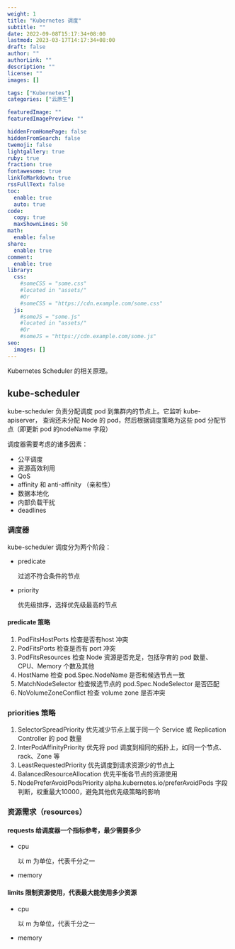 ```yaml
---
weight: 1
title: "Kubernetes 调度"
subtitle: ""
date: 2022-09-08T15:17:34+08:00
lastmod: 2023-03-17T14:17:34+08:00
draft: false
author: ""
authorLink: ""
description: ""
license: ""
images: []

tags: ["Kubernetes"]
categories: ["云原生"]

featuredImage: ""
featuredImagePreview: ""

hiddenFromHomePage: false
hiddenFromSearch: false
twemoji: false
lightgallery: true
ruby: true
fraction: true
fontawesome: true
linkToMarkdown: true
rssFullText: false
toc:
  enable: true
  auto: true
code:
  copy: true
  maxShownLines: 50
math:
  enable: false
share:
  enable: true
comment:
  enable: true
library:
  css:
    #someCSS = "some.css"
    #located in "assets/"
    #Or
    #someCSS = "https://cdn.example.com/some.css"
  js:
    #someJS = "some.js"
    #located in "assets/"
    #Or
    #someJS = "https://cdn.example.com/some.js"
seo:
  images: []
---
```




Kubernetes Scheduler 的相关原理。

<!--more-->

## kube-scheduler

kube-scheduler 负责分配调度 pod 到集群内的节点上。它监听 kube-apiserver， 查询还未分配 Node 的 pod，然后根据调度策略为这些 pod 分配节点（即更新 pod 的nodeName 字段）

调度器需要考虑的诸多因素：

- 公平调度
- 资源高效利用
- QoS
- affinity 和 anti-affinity （亲和性）
- 数据本地化
- 内部负载干扰
- deadlines


### 调度器

kube-scheduler 调度分为两个阶段：

- predicate

  过滤不符合条件的节点

- priority

  优先级排序，选择优先级最高的节点



#### predicate 策略

1. PodFitsHostPorts 检查是否有host 冲突
2. PodFitsPorts  检查是否有 port 冲突
3. PodFitsResources 检查 Node 资源是否充足，包括孕育的 pod 数量、CPU、Memory 个数及其他
4. HostName 检查 pod.Spec.NodeName 是否和候选节点一致
5. MatchNodeSelector 检查候选节点的 pod.Spec.NodeSelector 是否匹配
6. NoVolumeZoneConflict 检查 volume zone 是否冲突



### priorities 策略

1. SelectorSpreadPriority 优先减少节点上属于同一个 Service 或 Replication Controller 的 pod 数量
2. InterPodAffinityPriority 优先将 pod 调度到相同的拓扑上，如同一个节点、rack、Zone 等
3. LeastRequestedPriority 优先调度到请求资源少的节点上
4. BalancedResourceAllocation 优先平衡各节点的资源使用
5. NodePreferAvoidPodsPriority alpha.kubernetes.io/preferAvoidPods 字段判断，权重最大10000，避免其他优先级策略的影响



### 资源需求（resources）

#### requests 给调度器一个指标参考，最少需要多少

- cpu

  以 m 为单位，代表千分之一

- memory

#### limits 限制资源使用，代表最大能使用多少资源

- cpu

  以 m 为单位，代表千分之一

- memory
